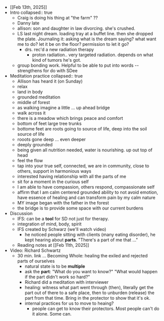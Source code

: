 - [[Feb 13th, 2025]]
- Intro
  collapsed:: true
	- Craig is doing his thing at "the farm" ??
	- Danny late
	- allison: son and daughter in law divorcing. she's crushed.
	- LS last night dream. loading tray at a buffet line. then she dropped the plate. Journaling it: asking what is the dream saying? what want me to do? let it be on the floor? permission to let it go?
		- drs. rec'd a new radiation therapy
			- proton radiation.. very targeted radiation. depends on what kind of  tumors he's got.
	- group bonding work. Helpful to be able to put into words -- strengthens for do with SDee
- Meditation practice
  collapsed:: true
	- Allison has heard it (on Sunday)
	- relax
	- land in body
	- grounded meditation
	- middle of forest
	- as walking imagine a little ... up ahead bridge
	- walk across it
	- there is a meadow which brings peace and comfort
	- bottom of feet large tree trunks
	- bottome feet are roots going to source of life, deep into the soil source of life
	- rooots gone deep ... even deeper
	- deeply grounded
	- being given all nutrition needed, water is nourishing. up out top of head
	- feel the flow
	- tap into your true self, connected, we are in community, close to others, support in harmonious ways
	- interested having relationship with all the parts of me
	- sit for a moment in the curious self
	- I am able to have compassion, others respond, compassionate self
	- affirm that I am calm centered grounded ability to not avoid emotion, have essence of healing and can transform pain by  my calm nature
	- MY image began with the father in the forest
	- the bridge is to provide some space with our current burdens
- Discussion
	- IFS: can be a **tool** for SD not just for therapy.
	- integration of mind, body, spirit
	- IFS created by Schwarz (we'll watch video)
		- he noticed people sitting with clients (many eating disorder), he kept hearing about **parts**. "There's a part of me that ..."
	- Reading notes at [[Feb 11th, 2025]]
- Video: Richard Schwartz
	- 30 min. link ... Becoming Whole: healing the exiled and rejected parts of ourselves
		- natural state is to be **multiple**
		- ask the **part**: "What do you want to know?" "What would happen if the part didn't work so hard?"
		- Richard did a meditation with interviewer
		- healing: witness what part went through (then), literally get the part out of there to a safe place, then to unburden (release)  the part from that time. Bring in the protector to show that it's ok.
		- internal practices for us to move to heaing?
			- people can get to know their protectors. Most people can't do it alone. Some can.